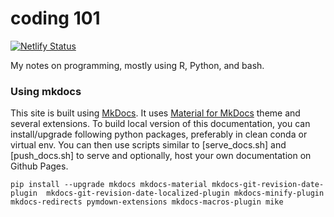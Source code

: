 # coding 101

[![Netlify Status](https://api.netlify.com/api/v1/badges/f891cc91-4c06-47f5-8cb7-ff4a24df2fe2/deploy-status)](https://app.netlify.com/sites/confident-dubinsky-6917c9/deploys)

My notes on programming, mostly using R, Python, and bash.

### Using mkdocs

This site is built using [MkDocs](https://www.mkdocs.org). It uses [Material for MkDocs](https://squidfunk.github.io/mkdocs-material/) theme and several extensions. To build local version of this documentation, you can install/upgrade following python packages, preferably in clean conda or virtual env. You can then use scripts similar to [serve_docs.sh] and [push_docs.sh] to serve and optionally, host your own documentation on Github Pages.

```
pip install --upgrade mkdocs mkdocs-material mkdocs-git-revision-date-plugin  mkdocs-git-revision-date-localized-plugin mkdocs-minify-plugin mkdocs-redirects pymdown-extensions mkdocs-macros-plugin mike
```
